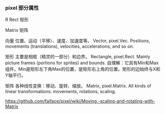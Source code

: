 ### pixel 部分属性

R Rect 矩形

Matrix 矩阵

向量 位置、运动（平移）、速度、加速度等。
Vector, pixel.Vec. Positions, movements (translations), velocities, accelerations, and so on.

矩形 主要是相框（精灵的一部分）和边界。
Rectangle, pixel.Rect. Mainly picture frames (portions for sprites) and bounds.
自理解：它具有Min和Max组件。Min是矩形左下角Max的位置，是矩形右上角的位置。矩形的边始终与X和Y轴平行。


矩阵 各种线性变换：移动、旋转、缩放。
Matrix, pixel.Matrix. All kinds of linear transformations: movements, rotations, scaling.


https://github.com/faiface/pixel/wiki/Moving,-scaling-and-rotating-with-Matrix